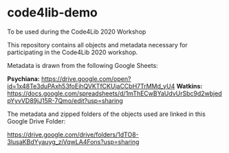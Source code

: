 # code4lib-demo
To be used during the Code4Lib 2020 Workshop

This repository contains all objects and metadata necessary for participating in the Code4Lib 2020 workshop. 

Metadata is drawn from the following Google Sheets: 

**Psychiana:** <https://drive.google.com/open?id=1x48Te3duPAxh53foEihQVKTfCKUjaCCbH7TrMMd_yU4>
**Watkins:** <https://docs.google.com/spreadsheets/d/1mThECwBYaUdvUrSbc9d2wbjedpYyvVD89jJ15R-7Qmo/edit?usp=sharing>

The metadata and zipped folders of the objects used are linked in this Google Drive Folder:

<https://drive.google.com/drive/folders/1dTO8-3lusaKBdYyauyg_ziVqwLA4Fons?usp=sharing>
